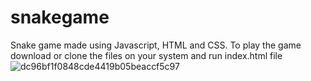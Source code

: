 # snakegame
Snake game made using Javascript, HTML and CSS.
To play the game download or clone the files on your system and run index.html file
![dc96bf1f0848cde4419b05beaccf5c97](https://user-images.githubusercontent.com/72300438/95000058-2021e100-05db-11eb-9866-4e3cbd6f3d99.jpg)
